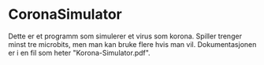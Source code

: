 # CoronaSimulator
Dette er et programm som simulerer et virus som korona. Spiller trenger minst tre microbits, men man kan bruke flere hvis man vil. Dokumentasjonen er i en fil som heter "Korona-Simulator.pdf".
